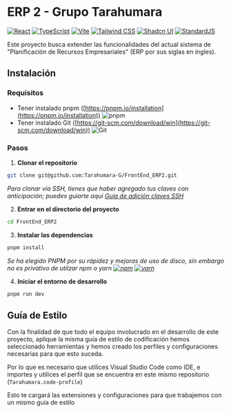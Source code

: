 # ERP 2 - Grupo Tarahumara
[![React](https://img.shields.io/badge/React-v18-blue.svg)](https://reactjs.org/) [![TypeScript](https://img.shields.io/badge/TypeScript-v4.3-blue.svg)](https://www.typescriptlang.org/) [![Vite](https://img.shields.io/badge/Vite-v3.0-green.svg)](https://vitejs.dev/) [![Tailwind CSS](https://img.shields.io/badge/Tailwind_CSS-v3.0-purple.svg)](https://tailwindcss.com/) [![Shadcn UI](https://img.shields.io/badge/Shadcn_UI-v1.0-blue.svg)](https://ui.shadcn.com/) [![StandardJS](https://img.shields.io/badge/standardjs-v12-green.svg)](https://standardjs.com/)

Este proyecto busca extender las funcionalidades del actual sistema de "Planificación de Recursos Empresariales" (ERP por sus siglas en ingles).
## Instalación
### **Requisitos**
*  Tener instalado pnpm ([https://pnpm.io/installation](https://pnpm.io/installation))  ![pnpm](https://img.shields.io/badge/pnpm-%E2%9C%94%EF%B8%8F-brightgreen)
* Tener instalado Git ([https://git-scm.com/download/win](https://git-scm.com/download/win)) ![Git](https://img.shields.io/badge/git-%E2%9C%94%EF%B8%8F-brightgreen)

### **Pasos**

 1. **Clonar el repositorio**
```bash
git clone git@github.com:Tarahumara-G/FrontEnd_ERP2.git
```
*Para clonar vía SSH, tienes que haber agregado tus claves con anticipación; puedes guiarte aquí [Guía de adición claves SSH](https://docs.github.com/en/authentication/connecting-to-github-with-ssh/generating-a-new-ssh-key-and-adding-it-to-the-ssh-agent)*

 2.  **Entrar en el directorio del proyecto**
 ```bash
 cd FrontEnd_ERP2
 ```
 
 3. **Instalar las dependencias**
 ```bash
 pnpm install
 ```
 *Se ha elegido PNPM por su rápidez y mejoras de uso de disco, sin embargo no es privativo de utilzar npm o yarn
 [![npm](https://img.shields.io/badge/npm-%E2%9C%94%EF%B8%8F-red)](https://www.npmjs.com/)  [![yarn](https://img.shields.io/badge/yarn-%E2%9C%94%EF%B8%8F-blue)](https://yarnpkg.com/)*
 
 4. **Iniciar el entorno de desarrollo**
 ```bash
 pnpm run dev
 ```
## Guía de Estilo
Con la finalidad de que todo el equipo involucrado en el desarrollo de este proyecto, aplique la misma guía de estilo de codificación hemos seleccionado herramientas y hemos creado los perfiles y configuraciones necesarias para que esto suceda.

Por lo que es necesario que utilices Visual Studio Code como IDE, e importes y utilices el perfil que se encuentra en este mismo repositorio (`Tarahumara.code-profile`)

Esto te cargará las extensiones y configuraciones para que trabajemos con un mismo guía de estilo
